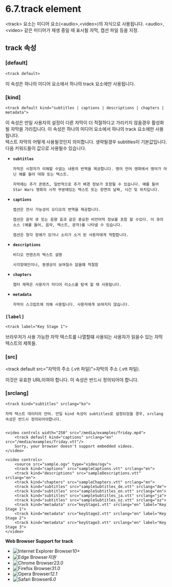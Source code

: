 # 6.7.track element

&lt;track&gt; 요소는 미디어 요소\(&lt;audio&gt;,&lt;video&gt;\)의 자식으로 사용됩니다. &lt;audio&gt;, &lt;video&gt; 같은 미디어가 재생 중일 때 표시될 자막, 캡션 파일 등을 지정.

## **track 속성**

### \[default\] 

`<track default>`

이 속성은 하나의 미디어 요소에서 하나의 track 요소에만 사용됩니다.

### \[kind\] 

`<track default kind="subtitles | captions | descriptions | chapters | metadata">`

이 속성은 만일 사용자의 설정이 다른 자막이 더 적절하다고 가리키지 않을경우 활성화될 자막을 가리킵니다. 이 속성은 하나의 미디어 요소에서 하나의 track 요소에만 사용됩니다.  
텍스트 자막의 어떻게 사용될것인지 의미합니다. 생략될경우 subtitles이 기본값입니다. 다음 키워드들이 값으로 사용될수 있습니다.

* **`subtitles`**

  `자막은 시청자가 이해할 수없는 내용의 번역을 제공합니다. 영어 언어 영화에서 영어가 아닌 예를 들어 대화 또는 텍스트.`

  `자막에는 추가 콘텐츠, 일반적으로 추가 배경 정보가 포함될 수 있습니다. 예를 들어 Star Wars 영화의 시작 부분에있는 텍스트 또는 장면의 날짜, 시간 및 위치입니다.`

* **`captions`**

  `캡션은 전사 가능성이 오디오의 번역을 제공합니다.`

  `캡션은 음악 큐 또는 음향 효과 같은 중요한 비언어적 정보를 포함 할 수있다. 이 큐의 소스 (예를 들어, 음악, 텍스트, 문자)를 나타낼 수 있습니다.`

  `캡션은 청각 장애가 있거나 소리가 소거 된 사용자에게 적합합니다.`

* **`descriptions`**

  `비디오 컨텐츠의 텍스트 설명`

  `시각장애인이나, 동영상이 보여질수 없을떄 적절함`

* **`chapters`**

  `챕터 제목은 사용자가 미디어 리소스를 탐색 할 때 사용됩니다.`

* **`metadata`**

  `자막이 스크립트에 의해 사용됩니다. 사용자에게 보여지지 않습니다.`

### `[label]` 

`<track label="Key Stage 1">`

브라우저가 사용 가능한 자막 텍스트를 나열할떄 사용되는 사용자가 읽을수 있는 자막 텍스트의 제목들.

### \[src\]

&lt;track default src="자막의 주소 \(.vtt 파일\)"&gt;자막의 주소 \(.vtt 파일\). 

이것은 유효한 URL이여야 합니다. 이 속성은 반드시 정의되어야 합니다.

### \[srclang\]

```text
<track kind="subtitles" srclang="ko">
```

`자막 텍스트 데이터의 언어. 만일 kind 속성이 subtitles로 설정되었을 경우, srclang 속성은 반드시 정의되어야합니다.`

```text

<video controls width="250" src="/media/examples/friday.mp4">
	<track default kind="captions" srclang="en" src="/media/examples/friday.vtt"/>
	Sorry, your browser doesn't support embedded videos.
</video>

<video controls>
	<source src="sample.ogv" type="video/ogv">
	<track kind="captions" src="sampleCaptions.vtt" srclang="en">
	<track kind="descriptions" src="sampleDescriptions.vtt" srclang="en">
	<track kind="chapters" src="sampleChapters.vtt" srclang="en">
	<track kind="subtitles" src="sampleSubtitles_de.vtt" srclang="de">
	<track kind="subtitles" src="sampleSubtitles_en.vtt" srclang="en">
	<track kind="subtitles" src="sampleSubtitles_ja.vtt" srclang="ja">
	<track kind="subtitles" src="sampleSubtitles_oz.vtt" srclang="oz">
	<track kind="metadata" src="keyStage1.vtt" srclang="en" label="Key Stage 1">
	<track kind="metadata" src="keyStage2.vtt" srclang="en" label="Key Stage 2">
	<track kind="metadata" src="keyStage3.vtt" srclang="en" label="Key Stage 3">
</video>
```

**Web Browser Support for track**

* ![Internet Explorer Browser](images/icon/ico_ie-true.png)_10+_
* ![Edge Browser](images/icon/ico_edge-true.png)_지원_
* ![Chrome Browser](images/icon/ico_chrome-true.png)_23.0_
* ![Firefox Browser](images/icon/ico_firefox-true.png)_31.0_
* ![Opera Browser](images/icon/ico_opera-true.png)_12.1_
* ![Safari Browser](images/icon/ico_safari-true.png)_6.0_

